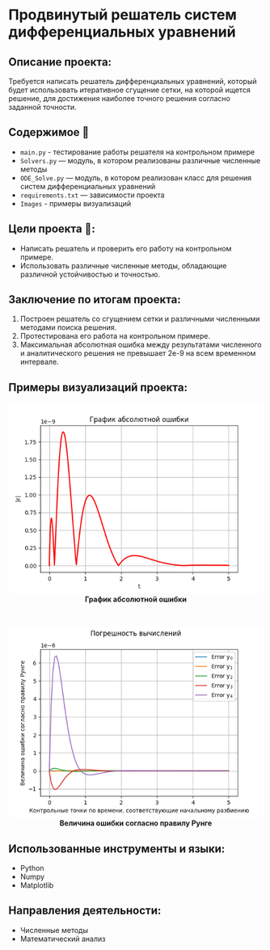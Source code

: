 # Продвинутый решатель систем дифференциальных уравнений

##  Описание проекта:
Требуется написать решатель дифференциальных уравнений, который будет использовать итеративное сгущение сетки, на которой ищется решение, для достижения наиболее точного решения согласно заданной точности.

## Содержимое 📂
- `main.py` - тестирование работы решателя на контрольном примере
- `Solvers.py` — модуль, в котором реализованы различные численные методы
- `ODE_Solve.py` —  модуль, в котором реализован класс для решения систем дифференциальных уравнений
- `requirements.txt` — зависимости проекта
- `Images` - примеры визуализаций

## Цели проекта :dart::
* Написать решатель и проверить его работу на контрольном примере.
* Использовать различные численные методы, обладающие различной устойчивостью и точностью.

## Заключение по итогам проекта:
1. Построен решатель со сгущением сетки и различными численными методами поиска решения.
2. Протестирована его работа на контрольном примере.
3. Максимальная абсолютная ошибка между результатами численного и аналитического решения не превышает 2e-9 на всем временном интервале.


## Примеры визуализаций проекта:
<div align="center">
  <img src="Images/Error_abs.png" width="550"/><br>
  <b>График абсолютной ошибки</b>
</div>

<br> <!-- небольшой отступ между картинками -->

<div align="center">
  <img src="Images/Error_runge.png" width="550"/><br>
  <b>Величина ошибки согласно правилу Рунге</b>
</div>


## Использованные инструменты и языки:
* Python
* Numpy
* Matplotlib

## Направления деятельности:
* Численные методы
* Математический анализ
